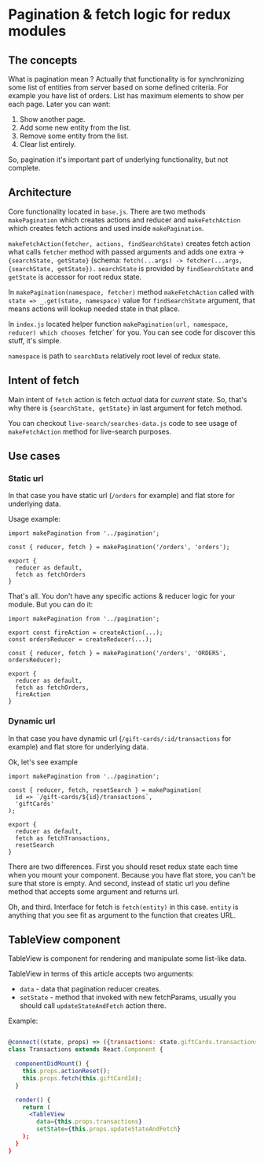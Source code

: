 # Pagination & fetch logic for redux modules

## The concepts

What is pagination mean ? Actually that functionality is for synchronizing some list of entities from server based on some defined criteria.
For example you have list of orders. List has maximum elements to show per each page. Later you can want:

1. Show another page.
2. Add some new entity from the list.
3. Remove some entity from the list.
4. Clear list entirely.

So, pagination it's important part of underlying functionality, but not complete.

## Architecture

Core functionality located in `base.js`.
There are two methods `makePagination` which creates actions and reducer
and `makeFetchAction` which creates fetch actions and used inside `makePagination`.


`makeFetchAction(fetcher, actions, findSearchState)` creates fetch action what calls `fetcher` method with passed
arguments and adds one extra -> `{searchState, getState}` (schema: `fetch(...args) -> fetcher(...args, {searchState, getState}).`
`searchState` is provided by `findSearchState` and `getState` is accessor for root redux state.

In `makePagination(namespace, fetcher)` method `makeFetchAction` called with `state => _.get(state, namespace)` value for
`findSearchState` argument, that means actions will lookup needed state in that place.

In `index.js` located helper function `makePagination(url, namespace, reducer) which chooses `fetcher` for you.
You can see code for discover this stuff, it's simple.

`namespace` is path to `searchData` relatively root level of redux state.

## Intent of fetch

Main intent of `fetch` action is fetch _actual_ data for _current_ state.
So, that's why there is `{searchState, getState}` in last argument for fetch method.

You can checkout `live-search/searches-data.js` code to see usage of `makeFetchAction` method for live-search purposes.

## Use cases

### Static url

In that case you have static url (`/orders` for example) and flat store for underlying data.

Usage example:

```es6
import makePagination from '../pagination';

const { reducer, fetch } = makePagination('/orders', 'orders');

export {
  reducer as default,
  fetch as fetchOrders
}
```

That's all. You don't have any specific actions & reducer logic for your module. But you can do it:

```es6
import makePagination from '../pagination';

export const fireAction = createAction(...);
const ordersReducer = createReducer(...);

const { reducer, fetch } = makePagination('/orders', 'ORDERS', ordersReducer);

export {
  reducer as default,
  fetch as fetchOrders,
  fireAction
}
```

### Dynamic url

In that case you have dynamic url (`/gift-cards/:id/transactions` for example) and flat store for underlying data.

Ok, let's see example

```es6
import makePagination from '../pagination';

const { reducer, fetch, resetSearch } = makePagination(
  id => `/gift-cards/${id}/transactions`,
  'giftCards'
);

export {
  reducer as default,
  fetch as fetchTransactions,
  resetSearch
}
```

There are two differences.
First you should reset redux state each time when you mount your component.
Because you have flat store, you can't be sure that store is empty.
And second, instead of static url you define method that accepts some argument and returns url.

Oh, and third. Interface for fetch is `fetch(entity)` in this case.
`entity` is anything that you see fit as argument to the function that creates URL.

## TableView component

TableView is component for rendering and manipulate some list-like data.

TableView in terms of this article accepts two arguments:

- `data` - data that pagination reducer creates.
- `setState` - method that invoked with new fetchParams, usually you should call `updateStateAndFetch` action there.

Example:

```jsx

@connect((state, props) => ({transactions: state.giftCards.transactions}), GiftCardTransactionsActions)
class Transactions extends React.Component {

  componentDidMount() {
    this.props.actionReset();
    this.props.fetch(this.giftCardId);
  }

  render() {
    return (
      <TableView
        data={this.props.transactions}
        setState={this.props.updateStateAndFetch}
    );
  }
}
```
